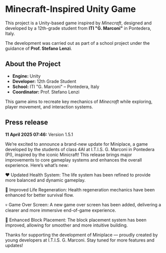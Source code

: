 
# **Minecraft-Inspired Unity Game**  

This project is a Unity-based game inspired by *Minecraft*, designed and developed by a 12th-grade student from **ITI "G. Marconi"** in Pontedera, Italy.  

The development was carried out as part of a school project under the guidance of **Prof. Stefano Lenzi**.  

## **About the Project**  

- **Engine:** Unity  
- **Developer:** 12th Grade Student  
- **School:** ITI "G. Marconi" – Pontedera, Italy  
- **Coordinator:** Prof. Stefano Lenzi  

This game aims to recreate key mechanics of *Minecraft* while exploring, player movement, and interaction systems.  

## **Press release**
**11 April 2025 07:46:**
Version 1.5.1

We’re excited to announce a brand-new update for Miniplace, a game developed by the students of class 4AI at I.T.I.S. G. Marconi in Pontedera (PI), inspired by the iconic Minicraft! This release brings major improvements to core gameplay systems and enhances the overall experience. Here’s what’s new:

❤️ Updated Health System: The life system has been refined to provide more balanced and dynamic gameplay.

🌱 Improved Life Regeneration: Health regeneration mechanics have been enhanced for better survival flow.

💀 Game Over Screen: A new game over screen has been added, delivering a clearer and more immersive end-of-game experience.

🧱 Enhanced Block Placement: The block placement system has been improved, allowing for smoother and more intuitive building.

Thanks for supporting the development of Miniplace — proudly created by young developers at I.T.I.S. G. Marconi. Stay tuned for more features and updates!

